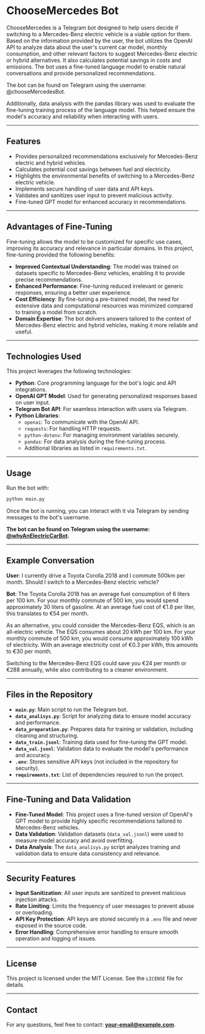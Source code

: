# ChooseMercedes Bot

ChooseMercedes is a Telegram bot designed to help users decide if switching to a Mercedes-Benz electric vehicle is a viable option for them. Based on the information provided by the user, the bot utilizes the OpenAI API to analyze data about the user's current car model, monthly consumption, and other relevant factors to suggest Mercedes-Benz electric or hybrid alternatives. It also calculates potential savings in costs and emissions. The bot uses a fine-tuned language model to enable natural conversations and provide personalized recommendations.

The bot can be found on Telegram using the username: [@](https://t.me/chooseMercedesBot)chooseMercedesBot.

Additionally, data analysis with the pandas library was used to evaluate the fine-tuning training process of the language model. This helped ensure the model's accuracy and reliability when interacting with users.

---

## Features

- Provides personalized recommendations exclusively for Mercedes-Benz electric and hybrid vehicles.
- Calculates potential cost savings between fuel and electricity.
- Highlights the environmental benefits of switching to a Mercedes-Benz electric vehicle.
- Implements secure handling of user data and API keys.
- Validates and sanitizes user input to prevent malicious activity.
- Fine-tuned GPT model for enhanced accuracy in recommendations.

---

## Advantages of Fine-Tuning

Fine-tuning allows the model to be customized for specific use cases, improving its accuracy and relevance in particular domains. In this project, fine-tuning provided the following benefits:

- **Improved Contextual Understanding**: The model was trained on datasets specific to Mercedes-Benz vehicles, enabling it to provide precise recommendations.
- **Enhanced Performance**: Fine-tuning reduced irrelevant or generic responses, ensuring a better user experience.
- **Cost Efficiency**: By fine-tuning a pre-trained model, the need for extensive data and computational resources was minimized compared to training a model from scratch.
- **Domain Expertise**: The bot delivers answers tailored to the context of Mercedes-Benz electric and hybrid vehicles, making it more reliable and useful.

---

## Technologies Used

This project leverages the following technologies:

- **Python**: Core programming language for the bot's logic and API integrations.
- **OpenAI GPT Model**: Used for generating personalized responses based on user input.
- **Telegram Bot API**: For seamless interaction with users via Telegram.
- **Python Libraries**:
  - `openai`: To communicate with the OpenAI API.
  - `requests`: For handling HTTP requests.
  - `python-dotenv`: For managing environment variables securely.
  - `pandas`: For data analysis during the fine-tuning process.
  - Additional libraries as listed in `requirements.txt`.

---

## Usage

Run the bot with:

```bash
python main.py
```

Once the bot is running, you can interact with it via Telegram by sending messages to the bot's username.

**The bot can be found on Telegram using the username: ************[@whyAnElectricCarBot](https://t.me/whyAnElectricCarBot)************.**

---

## Example Conversation

**User**: I currently drive a Toyota Corolla 2018 and I commute 500km per month. Should I switch to a Mercedes-Benz electric vehicle?

**Bot**: The Toyota Corolla 2018 has an average fuel consumption of 6 liters per 100 km. For your monthly commute of 500 km, you would spend approximately 30 liters of gasoline. At an average fuel cost of €1.8 per liter, this translates to €54 per month.

As an alternative, you could consider the Mercedes-Benz EQS, which is an all-electric vehicle. The EQS consumes about 20 kWh per 100 km. For your monthly commute of 500 km, you would consume approximately 100 kWh of electricity. With an average electricity cost of €0.3 per kWh, this amounts to €30 per month.

Switching to the Mercedes-Benz EQS could save you €24 per month or €288 annually, while also contributing to a cleaner environment.

---

## Files in the Repository

- **`main.py`**: Main script to run the Telegram bot.
- **`data_analisys.py`**: Script for analyzing data to ensure model accuracy and performance.
- **`data_preparation.py`**: Prepares data for training or validation, including cleaning and structuring.
- **`data_train.jsonl`**: Training data used for fine-tuning the GPT model.
- **`data_val.jsonl`**: Validation data to evaluate the model's performance and accuracy.
- **`.env`**: Stores sensitive API keys (not included in the repository for security).
- **`requirements.txt`**: List of dependencies required to run the project.

---

## Fine-Tuning and Data Validation

- **Fine-Tuned Model**: This project uses a fine-tuned version of OpenAI's GPT model to provide highly specific recommendations tailored to Mercedes-Benz vehicles.
- **Data Validation**: Validation datasets (`data_val.jsonl`) were used to measure model accuracy and avoid overfitting.
- **Data Analysis**: The `data_analisys.py` script analyzes training and validation data to ensure data consistency and relevance.

---

## Security Features

- **Input Sanitization**: All user inputs are sanitized to prevent malicious injection attacks.
- **Rate Limiting**: Limits the frequency of user messages to prevent abuse or overloading.
- **API Key Protection**: API keys are stored securely in a `.env` file and never exposed in the source code.
- **Error Handling**: Comprehensive error handling to ensure smooth operation and logging of issues.

---

## License

This project is licensed under the MIT License. See the `LICENSE` file for details.

---

## Contact

For any questions, feel free to contact: **[your-email@example.com](mailto\:your-email@example.com)**.

